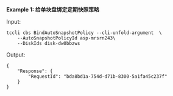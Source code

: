 **Example 1: 给单块盘绑定定期快照策略**



Input: 

```
tccli cbs BindAutoSnapshotPolicy --cli-unfold-argument  \
    --AutoSnapshotPolicyId asp-mrsrn243\
    --DiskIds disk-dw0bbzws
```

Output: 
```
{
    "Response": {
        "RequestId": "bda8bd1a-754d-d71b-8300-5a1fa45c237f"
    }
}
```

